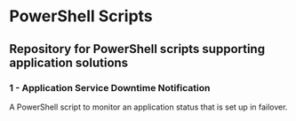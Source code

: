 # PowerShell Scripts

## Repository for PowerShell scripts supporting application solutions

### 1 - Application Service Downtime Notification

A PowerShell script to monitor an application status that is set up in failover.
